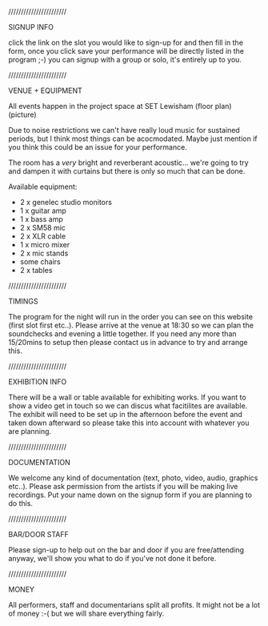 ///////////////////////

SIGNUP INFO

click the link on the slot you would like to sign-up for and then fill in the form, once you click save your performance will be directly listed in the program ;-) you can signup with a group or solo, it's entirely up to you.

///////////////////////

VENUE + EQUIPMENT

All events happen in the project space at SET Lewisham (floor plan) (picture)

Due to noise restrictions we can't have really loud music for sustained periods, but I think most things can be acocmodated. Maybe just mention if you think this could be an issue for your performance.

The room has a *very* bright and reverberant acoustic... we're going to try and dampen it with curtains but there is only so much that can be done.

Available equipment:

- 2 x genelec studio monitors
- 1 x guitar amp
- 1 x bass amp
- 2 x SM58 mic
- 2 x XLR cable
- 1 x micro mixer
- 2 x mic stands
- some chairs
- 2 x tables

///////////////////////

TIMINGS

The program for the night will run in the order you can see on this website (first slot first etc..). Please arrive at the venue at 18:30 so we can plan the soundchecks and evening a little together. If you need any more than 15/20mins to setup then please contact us in advance to try and arrange this.

///////////////////////

EXHIBITION INFO

There will be a wall or table available for exhibiting works. If you want to show a video get in touch so we can discus what facitilites are available. The exhibit will need to be set up in the afternoon before the event and taken down afterward so please take this into account with whatever you are planning.

///////////////////////

DOCUMENTATION

We welcome any kind of documentation (text, photo, video, audio, graphics etc..). Please ask permission from the artists if you will be making live recordings. Put your name down on the signup form if you are planning to do this.

///////////////////////

BAR/DOOR STAFF

Please sign-up to help out on the bar and door if you are free/attending anyway, we'll show you what to do if you've not done it before.

///////////////////////

MONEY

All performers, staff and documentarians split all profits. It might not be a lot of money :-( but we will share everything fairly.
